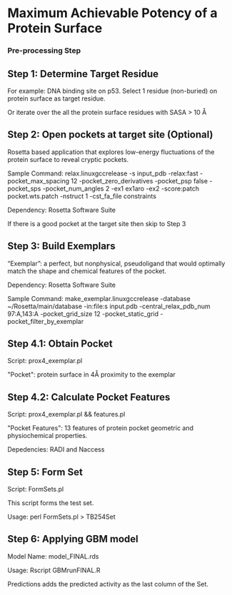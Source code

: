 # Maximum Achievable Potency of a Protein Surface

### Pre-processing Step ###

## Step 1: Determine Target Residue
For example: DNA binding site on p53. Select 1 residue (non-buried) on protein surface as target residue.

Or iterate over the all the protein surface residues with SASA > 10 Å

## Step 2: Open pockets at target site (Optional)
Rosetta based application that explores low-energy fluctuations of the protein surface to reveal cryptic pockets.

Sample Command: relax.linuxgccrelease -s input_pdb -relax:fast -pocket_max_spacing 12 -pocket_zero_derivatives -pocket_psp false -pocket_sps -pocket_num_angles 2 -ex1  ex1aro -ex2 -score:patch pocket.wts.patch -nstruct 1 -cst_fa_file constraints

Dependency: Rosetta Software Suite

If there is a good pocket at the target site then skip to Step 3

## Step 3: Build Exemplars
“Exemplar”: a perfect, but nonphysical, pseudoligand that would optimally match the shape and chemical features of the pocket.

Dependency: Rosetta Software Suite

Sample Command: make_exemplar.linuxgccrelease -database ~/Rosetta/main/database -in:file:s input.pdb -central_relax_pdb_num 97:A,143:A -pocket_grid_size 12 -pocket_static_grid -pocket_filter_by_exemplar

## Step 4.1: Obtain Pocket
Script: prox4_exemplar.pl

"Pocket": protein surface in 4Å proximity to the exemplar

## Step 4.2: Calculate Pocket Features
Script: prox4_exemplar.pl && features.pl

"Pocket Features": 13 features of protein pocket geometric and  physiochemical properties.

Depedencies: RADI and Naccess

## Step 5: Form Set
Script: FormSets.pl 

This script forms the test set. 

Usage: perl FormSets.pl > TB254Set

## Step 6: Applying GBM model
Model Name: model_FINAL.rds

Usage: Rscript GBMrunFINAL.R

Predictions adds the predicted activity as the last column of the Set.
